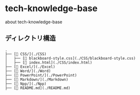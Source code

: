 # tech-knowledge-base

about tech-knowledge-base

## ディレクトリ構造

```tree
.
├── [📁 CSS/](./CSS)
│   ├── [📄 blackboard-style.css](./CSS/blackboard-style.css)
│   ├── [📄 index.html](./CSS/index.html)
├── [📁 Excel/](./Excel)
├── [📁 Word/](./Word)
├── [📁 PowerPoint/](./PowerPoint)
├── [📁 Markdown/](./Markdown)
├── [📁 Npp/](./Npp)
├── [📄 README.md](./README.md)
```

